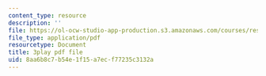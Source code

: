 ```yaml
---
content_type: resource
description: ''
file: https://ol-ocw-studio-app-production.s3.amazonaws.com/courses/res-6-012-introduction-to-probability-spring-2018/8aa6b8c7b54e1f15a7ecf77235c3132a_VCyJGp6Enxg.pdf
file_type: application/pdf
resourcetype: Document
title: 3play pdf file
uid: 8aa6b8c7-b54e-1f15-a7ec-f77235c3132a
---
```

